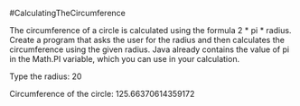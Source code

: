 #CalculatingTheCircumference

The circumference of a circle is calculated using the formula 2 * pi * radius. Create a program that asks the user for the radius and then calculates the circumference using the given radius. Java already contains the value of pi in the Math.PI variable, which you can use in your calculation.

Type the radius: 20

Circumference of the circle: 125.66370614359172
